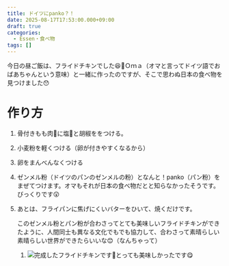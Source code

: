 ```yaml
---
title: ドイツにpanko？！
date: 2025-08-17T17:53:00.000+09:00
draft: true
categories:
  - Essen・食べ物
tags: []
---
```

今日の昼ご飯は、フライドチキンでした😆🍗Ｏｍａ（オマと言ってドイツ語でおばあちゃんという意味）と一緒に作ったのですが、そこで思わぬ日本の食べ物を見つけました😯

# 作り方

1. 骨付きもも肉🍗に塩🧂と胡椒ををつける。
2. 小麦粉を軽くつける（卵が付きやすくなるから）
3. 卵をまんべんなくつける
4. ゼンメル粉（ドイツのパンのゼンメルの粉）となんと！panko（パン粉）をまぜてつけます。オマもそれが日本の食べ物だとと知らなかったそうです。びっくりです😲
5. あとは、フライパンに焦げにくいバターをひいて、焼くだけです。



   このゼンメル粉とパン粉が合わさってとても美味しいフライドチキンができたように、人間同士も異なる文化でもでも協力して、合わさって素晴らしい素晴らしい世界ができたらいいな😊（なんちゃって）

   1. ![完成したフライドチキンです🍗とっても美味しかったです😋](/images/uploads/img_20250817_125616047.jpg "フライドチキン")
